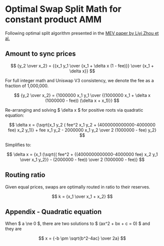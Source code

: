 # Optimal Swap Split Math for constant product AMM

Following optimal split algorithm presented in the [MEV paper by Liyi Zhou et al.](https://arxiv.org/pdf/2106.07371.pdf)

## Amount to sync prices

$$ {y_2 \over x_2} = {{x_1 y_1  \over {x_1 + \delta x (1 - fee)}} \over {x_1 + \delta x}} $$

For full integer math and Uniswap V3 consistency, we denote the fee as a fraction of 1,000,000.

$$ {y_2 \over x_2} = {1000000 x_1 y_1  \over {(1000000 x_1 + \delta x (1000000 - fee)) (\delta x + x_1)}} $$

Re-arranging and solving $ \delta x $ for positive roots via quadratic equation:

$$ \delta x = {\sqrt{x_1 y_2 ( fee^2 x_1 y_2 + (4000000000000-4000000 fee) x_2 y_1)} + fee x_1 y_2 - 2000000 x_1 y_2 \over 2 (1000000 - fee) y_2} $$

Simplifies to:

$$ \delta x = {x_1 (\sqrt{( fee^2 + {(4000000000000-4000000 fee) x_2 y_1 \over x_1 y_2}} - (2000000 - fee)) \over 2 (1000000 - fee)} $$

## Routing ratio

Given equal prices, swaps are optimally routed in ratio to their reserves.

$$ k = {x_1 \over x_1 + x_2} $$

## Appendix - Quadratic equation

When $ a \ne 0 $, there are two solutions to $ (ax^2 + bx + c = 0) $ and they are 

$$ x = {-b \pm \sqrt{b^2-4ac} \over 2a} $$
